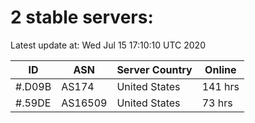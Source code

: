 # 2 stable servers:

Latest update at: Wed Jul 15 17:10:10 UTC 2020

| ID | ASN | Server Country | Online |
| -- | --- | -------------- | ------ |
| #.D09B | AS174 | United States | 141 hrs |
| #.59DE | AS16509 | United States | 73 hrs |

